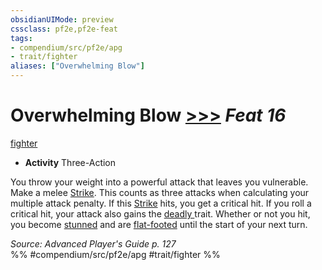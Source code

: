 ```yaml
---
obsidianUIMode: preview
cssclass: pf2e,pf2e-feat
tags:
- compendium/src/pf2e/apg
- trait/fighter
aliases: ["Overwhelming Blow"]
---
```

# Overwhelming Blow  [>>>](../../Rules/core-rulebook/chapter-9-playing-the-game.md#Actions "Three-Action") *Feat 16*  
[fighter](../../Rules/traits/fighter.md)  

- **Activity** Three-Action

You throw your weight into a powerful attack that leaves you vulnerable. Make a melee [Strike](../../Rules/actions/strike.md). This counts as three attacks when calculating your multiple attack penalty. If this [Strike](../../Rules/actions/strike.md) hits, you get a critical hit. If you roll a critical hit, your attack also gains the [deadly <d12>](../../Rules/traits/deadly.md) trait. Whether or not you hit, you become [stunned](../../Rules/conditions.md#Stunned) and are [flat-footed](../../Rules/conditions.md#Flat-footed) until the start of your next turn.

*Source: Advanced Player's Guide p. 127*  
%% #compendium/src/pf2e/apg #trait/fighter %%